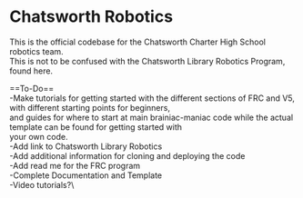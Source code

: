 # Chatsworth Robotics
This is the official codebase for the Chatsworth Charter High School robotics team.\
This is not to be confused with the Chatsworth Library Robotics Program, found here.

==To-Do==\
-Make tutorials for getting started with the different sections of FRC and V5, with different starting points for beginners,\
and guides for where to start at main brainiac-maniac code while the actual template can be found for getting started with\
your own code.\
-Add link to Chatsworth Library Robotics\
-Add additional information for cloning and deploying the code\
-Add read me for the FRC program\
-Complete Documentation and Template\
-Video tutorials?\
